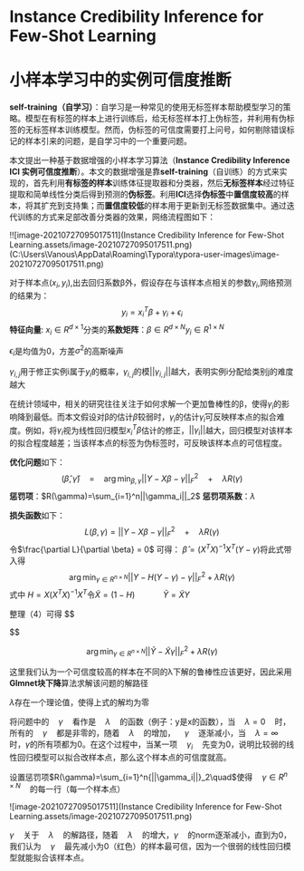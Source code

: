 #          Instance Credibility Inference for Few-Shot Learning

# 						                              小样本学习中的实例可信度推断

**self-training（自学习）**：自学习是一种常见的使用无标签样本帮助模型学习的策略。模型在有标签的样本上进行训练后，给无标签样本打上伪标签，并利用有伪标签的无标签样本训练模型。然而，伪标签的可信度需要打上问号，如何剔除错误标记的样本引来的问题，是自学习中的一个重要问题。



本文提出一种基于数据增强的小样本学习算法（**Instance Credibility Inference ICI 实例可信度推断**）。本文的数据增强是靠**self-training**（自训练）的方式来实现的，首先利用**有标签的样本**训练体征提取器和分类器，然后**无标签样本**经过特征提取和简单线性分类后得到预测的**伪标签**。利用**ICI**选择**伪标签**中**置信度较高**的样本，将其扩充到支持集；而**置信度较低**的样本用于更新到无标签数据集中。通过迭代训练的方式来足部改善分类器的效果，网络流程图如下：



!![image-20210727095017511](Instance Credibility Inference for Few-Shot Learning.assets/image-20210727095017511.png)(C:\Users\Vanous\AppData\Roaming\Typora\typora-user-images\image-20210727095017511.png)

对于样本点$(x_i,y_i)$,出去回归系数β外，假设存在与该样本点相关的参数$γ_i$​,网络预测的结果为：
$$
y_i=x_i^T\beta+γ_i+\epsilon_i
$$
**特征向量**:  $x_i∈R^{d×1}$​​​                分类的**系数矩阵**：$\beta∈R^{d×N}$​​​                           $y_i∈R^{1×N}$​​​​

$\epsilon_i$​是均值为0，方差$\sigma^2$​的高斯噪声   

$\gamma_{i,j}$用于修正实例i属于$y_i$的概率，$\gamma_{i,j}$的模$||\gamma_{i,j}||$越大，表明实例i分配给类别j的难度越大



在统计领域中，相关的研究往往关注于如何求解一个更加鲁棒性的β，使得$\gamma_i$的影响降到最低。而本文假设对β的估计$\hat\beta$较弱时，$\gamma_i$的估计$\hat\gamma_i$可反映样本点的拟合难度。例如，将$\gamma_i$视为线性回归模型$x_i^T\beta$估计的修正，$||\gamma_i||$越大，回归模型对该样本的拟合程度越差；当该样本点的标签为伪标签时，可反映该样本点的可信程度。



**优化问题**如下：
$$
(\hat\beta,\hat\gamma)\quad=\quad\arg\min_{\beta,\gamma}||Y-X\beta-\gamma||_F^2\quad+\quad\lambda R(\gamma)
$$
**惩罚项**：$R(\gamma)=\sum_{i=1}^n||\gamma_i||_2$                **惩罚项系数**：$\lambda$



**损失函数**如下：
$$
L(\beta,\gamma) =||Y-X\beta-\gamma||_F^2\quad+\quad\lambda R(\gamma)
$$
令$\frac{\partial L}{\partial \beta} = 0$ 可得：   $\hat \beta = (X^TX)^{-1}X^T(Y-\gamma)$​   将此式带入得
$$
\arg\min_{\gamma\in R^{n\times N}}||Y-H(Y-\gamma)-\gamma||_F^2 + \lambda R(\gamma)
$$
式中 $H = X(X^TX)^{-1}X^T$​    令$\tilde{X} = (1-H) \quad\quad\quad \tilde{Y}=\tilde{X}Y$      



整理（4）可得
$$

$$

$$
\arg\min_{\gamma\in R^{n\times N}}||\tilde{Y}-\tilde{X}\gamma||_F^2 + \lambda R(\gamma)
$$

这里我们认为一个可信度较高的样本在不同的λ下解的鲁棒性应该更好，因此采用**Glmnet块下降**算法求解该问题的解路径    

$\lambda$​​存在一个理论值，使得上式的解均为零



将问题中的$\quad\gamma\quad$​看作是$\quad\lambda\quad$​的函数（例子：y是x的函数），当$\quad\lambda = 0\quad$​时，所有的$\quad\gamma\quad$​​都是非零的，随着$\quad\lambda\quad$​的增加，$\quad\gamma\quad$​逐渐减小，当$\quad\lambda=\infty\quad$​时，$\gamma$​​的所有项都为0。在这个过程中，当某一项$\quad\gamma_i\quad$先变为0，说明比较弱的线性回归模型可以拟合改样本点，那么这个样本点的可信度就高。



设置惩罚项$R(\gamma)=\sum_{i=1}^n{||\gamma_i||}_2\quad$使得$\quad\gamma\in R^{n\times N}\quad$​的每一行（每一个样本点）​

![image-20210727095017511](Instance Credibility Inference for Few-Shot Learning.assets/image-20210727095017511.png)

$\gamma\quad$关于$\quad\lambda\quad$的解路径，随着$\quad\lambda\quad$的增大，$\gamma\quad$的norm逐渐减小，直到为0，我们认为$\quad\gamma\quad$最先减小为0（红色）的样本最可信，因为一个很弱的线性回归模型就能拟合该样本点。

